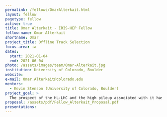 ```yaml
---
permalink: /fellows/OmarAlterkait.html
layout: fellow
pagetype: fellow
active: true
title: Omar Alterkait - IRIS-HEP Fellow
fellow-name: Omar Alterkait
shortname: Omar
project_title: Offline Track Selection
focus-area: ia
dates:
  start: 2021-01-04
  end: 2021-06-04
photo: /assets/images/team/Omar-Alterkait.jpg
institution: University of Colorado, Boulder
website:
e-mail: Omar.Alterkait@colorado.edu
mentors:
  - Kevin Stenson (University of Colorado, Boulder)
project_goal: >
  The prospect of the HL-LHC and the high pileup associated with it has made track reconstruction much more challenging. Following track reconstruction, an oﬄine algorithm that is able to distinguish real tracks (tracks associated with a single charged particle) from fake tracks (tracks not associated with a single charged particle) is beneﬁcial. The CMS software contains a DNN for this task; however, this is based on the current detector. For the phase 2 upgrade of the CMS detector, the outer tracker is quite diﬀerent which means that this task needs to be reevaluated. The goal of my project is to develop a more eﬃcient post track reconstruction algorithm using deep learning to classify reconstructed tracks as either real or fake.
proposal: /assets/pdf/Fellow_Alterkait_Proposal.pdf
presentations:
---
```

